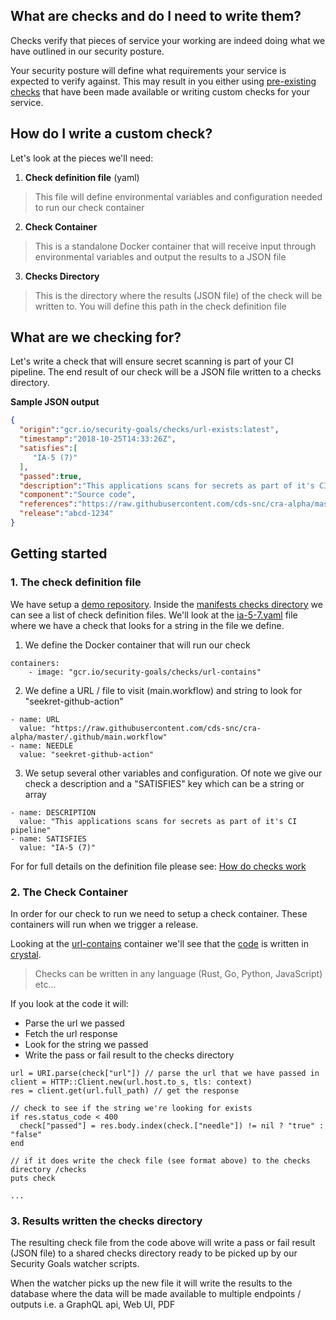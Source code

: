 ## What are checks and do I need to write them?
Checks verify that pieces of service your working are indeed doing what we have outlined in our security posture.

Your security posture will define what requirements your service is expected to verify against.  This may result in you either using [pre-existing checks](https://github.com/cds-snc/security-goals-checks) that have been made available or writing custom checks for your service.

## How do I write a custom check?

Let's look at the pieces we'll need:

1. **Check definition file** (yaml)

> This file will define environmental variables and configuration needed to run our check container


2. **Check Container**


> This is a standalone Docker container that will receive input through environmental variables and output the results to a JSON file 

3. **Checks Directory**


> This is the directory where the results (JSON file) of the check will be written to.  You will define this path in the check definition file


## What are we checking for?

Let's write a check that will ensure secret scanning is part of your CI pipeline.  The end result of our check will be a JSON file written to a checks directory.


**Sample JSON output** 
```json
{
  "origin":"gcr.io/security-goals/checks/url-exists:latest",
  "timestamp":"2018-10-25T14:33:26Z",
  "satisfies":[
     "IA-5 (7)"
  ],
  "passed":true,
  "description":"This applications scans for secrets as part of it's CI pipeline",
  "component":"Source code",
  "references":"https://raw.githubusercontent.com/cds-snc/cra-alpha/master/.github/main.workflow",
  "release":"abcd-1234"
}
```

## Getting started

### 1. The check definition file 

We have setup a [demo repository](https://github.com/cds-snc/security-goals-demo). Inside the [manifests checks directory](https://github.com/cds-snc/security-goals-demo/tree/master/manifests/checks) we can see a list of check definition files.  We'll look at the [ia-5-7.yaml](https://github.com/cds-snc/security-goals-demo/blob/master/manifests/checks/ia-5-7.yaml) file where we have a check that looks for a string in the file we define.

1. We define the Docker container that will run our check
```
containers:
    - image: "gcr.io/security-goals/checks/url-contains"
```

2. We define a URL / file to visit (main.workflow) and string to look for "seekret-github-action"
```
- name: URL
  value: "https://raw.githubusercontent.com/cds-snc/cra-alpha/master/.github/main.workflow"
- name: NEEDLE
  value: "seekret-github-action"
```

3. We setup several other variables and configuration. Of note we give our check a description and a "SATISFIES" key which can be a string or array

```
- name: DESCRIPTION
  value: "This applications scans for secrets as part of it's CI pipeline"
- name: SATISFIES
  value: "IA-5 (7)"

```

For for full details on the definition file please see:
[How do checks work](https://github.com/cds-snc/security-goals-checks#how-do-checks-work) 


### 2. The Check Container

In order for our check to run we need to setup a check container.  These containers will run when we trigger a release.

Looking at the [url-contains](https://github.com/cds-snc/security-goals-checks/tree/master/url-contains) container we'll see that the [code](https://github.com/cds-snc/security-goals-checks/blob/master/url-contains/src/url_contains.cr) is written in [crystal](https://crystal-lang.org).  

> Checks can be written in any language (Rust, Go, Python, JavaScript) etc... 

If you look at the code it will:

- Parse the url we passed
- Fetch the url response
- Look for the string we passed
- Write the pass or fail result to the checks directory

```
url = URI.parse(check["url"]) // parse the url that we have passed in
client = HTTP::Client.new(url.host.to_s, tls: context)
res = client.get(url.full_path) // get the response

// check to see if the string we're looking for exists
if res.status_code < 400
  check["passed"] = res.body.index(check.["needle"]) != nil ? "true" : "false"
end

// if it does write the check file (see format above) to the checks directory /checks
puts check

...
```


### 3. Results written the checks directory

The resulting check file from the code above will write a pass or fail result (JSON file) to a shared checks directory ready to be picked up by our Security Goals watcher scripts.  

When the watcher picks up the new file it will write the results to the database where the data will be made available to multiple endpoints / outputs i.e. a GraphQL api, Web UI, PDF
